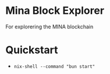 # Mina Block Explorer
For explorering the MINA blockchain

# Quickstart
* `nix-shell --command "bun start"`
